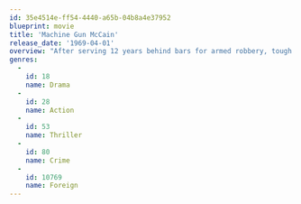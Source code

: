 ```yaml
---
id: 35e4514e-ff54-4440-a65b-04b8a4e37952
blueprint: movie
title: 'Machine Gun McCain'
release_date: '1969-04-01'
overview: "After serving 12 years behind bars for armed robbery, tough guy Hank McCain finds himself the pawn of a ruthless mob runt's rebellion against a high level don. When McCain discovers that he's been betrayed and abandoned by his new employer, he retaliates with a high stakes Las Vegas casino heist that erupts into all-out war on the streets of Los Angeles, San Francisco and New York. Not blood, nor lust, nor wedding vows can come between McCain and his money...or his machine gun."
genres:
  -
    id: 18
    name: Drama
  -
    id: 28
    name: Action
  -
    id: 53
    name: Thriller
  -
    id: 80
    name: Crime
  -
    id: 10769
    name: Foreign
---
```

